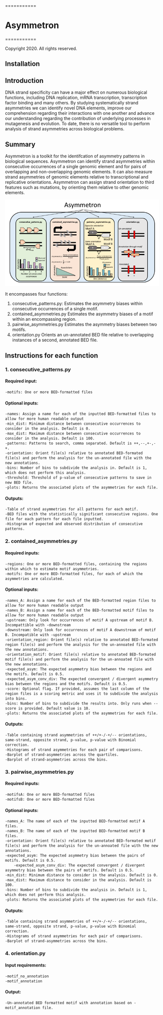 ===========
# Asymmetron
===========

Copyright 2020. All rights reserved.

## Installation

## Introduction
DNA strand specificity can have a major effect on numerous biological functions, including DNA replication, mRNA transcription, transcription factor binding and many others.
By studying systematically strand asymmetries we can identify novel DNA elements, improve our comprehension regarding their interactions with one another and advance our understanding regarding the contribution of underlying processes in mutagenesis and evolution. To date, there is no versatile tool to perform analysis of strand asymmetries across biological problems. 

## Summary 

Asymmetron is a toolkit for the identifcation of asymmetry patterns in biological sequences. Asymmetron can identify strand asymmetries within consecutive occurrences of a single genomic element and for pairs of overlapping and non-overlapping genomic elements. It can also measure strand asymmetries of genomic elements relative to transcriptional and replicative orientations. Asymmetron can assign strand orientation to third features such as mutations, by orienting them relative to other genomic elements. 

![Schematic_Asymmetron](Schematic_Asymmetron.png)


It encompasses four functions:
1.	consecutive_patterns.py:	Estimates the asymmetry biases within consecutive occurrences of a single motif.
2.	contained_asymmetries.py	Estimates the asymmetry biases of a motif within an encompassing region.	
3.	pairwise_asymmetries.py		Estimates the asymmetry biases between two motifs.
4.	orientation.py			Orients an un-annotated BED file relative to overlapping instances of a second, annotated BED file.

## Instructions for each function

### 1. consecutive_patterns.py
#### Required input:
	-motifs: One or more BED-formatted files
#### Optional inputs:
	-names: Assign a name for each of the inputted BED-formatted files to allow for more human readable output
	-min_dist: Minimum distance between consecutive occurrences to consider in the analysis. Default is 0.
	-max_dist: Maximum distance between consecutive occurrences to consider in the analysis. Default is 100.
	-patterns: Patterns to search, comma separated. Default is ++,--,+-,-+.
	-orientation: Orient file(s) relative to annotated BED-formated file(s) and perform the analysis for the un-annotated file with the new annotations.
	-bins: Number of bins to subdivide the analysis in. Default is 1, which does not perform this analysis.
	-threshold: Threshold of p-value of consecutive patterns to save in new BED file.
	-plots: Returns the associated plots of the asymmetries for each file.
#### Outputs:
	-Table of strand asymmetries for all patterns for each motif.
	-BED files with the statistically significant consecutive regions. One file for each pattern for each file inputted.
	-Histogram of expected and observed distribution of consecutive patterns.

### 2. contained_asymmetries.py
#### Required inputs:
	-regions: One or more BED-formatted files, containing the regions within which to estimate motif asymmetries.
	-motifs: One or more BED-formatted files, for each of which the asymmetries are calculated.
#### Optional inputs:
	-names_A: Assign a name for each of the BED-formatted region files to allow for more human readable output
	-names_B: Assign a name for each of the BED-formatted motif files to allow for more human readable output
	-upstream: Only look for occurrences of motif A upstream of motif B. Incompattible with -downstream
	-downstream: Only look for occurrences of motif A downstream of motif B. Incompatible with -upstream
	-orientation_region: Orient file(s) relative to annotated BED-formated region file(s) and perform the analysis for the un-annoated file with the new annotations.
	-orientation_motif: Orient file(s) relative to annotated BED-formated motif file(s) and perform the analysis for the un-annoated file with the new annotations.
	-expected_asym: The expected asymmetry bias between the regions and the motifs. Default is 0.5.
	-expected_asym_conv_div: The expected convergent / divergent asymmetry bias between the regions and the motifs. Default is 0.5.
	-score: Optional flag. If provided, assumes the last column of the region files is a scoring metric and uses it to subdivide the analysis into bins.
	-bins: Number of bins to subdivide the results into. Only runs when --score is provided. Default value is 10.
	-plots: Returns the associated plots of the asymmetries for each file.
#### Outputs:
	-Table containing strand asymmetries of ++/+-/-+/-- orientations, same-strand, opposite strand, p-value, p-value with Binomial correction.
	-Histograms of strand asymmetries for each pair of comparisons.
	-Barplot of strand-asymmetries across the quartiles.
	-Barplot of strand-asymmetries across the bins.

### 3. pairwise_asymmetries.py
#### Required inputs:
	-motifsA: One or more BED-formatted files
	-motifsB: One or more BED-formatted files
#### Optional inputs:
	-names_A: The name of each of the inputted BED-formatted motif A files.
	-names_B: The name of each of the inputted BED-formatted motif B files.
	-orientation: Orient file(s) relative to annotated BED-formated motif file(s) and perform the analysis for the un-annoated file with the new annotations.
	-expected_asym: The expected asymmetry bias between the pairs of motifs. Default is 0.5.
        -expected_asym_conv_div: The expected convergent / divergent asymmetry bias between the pairs of motifs. Default is 0.5.
	-min_dist: Minimum distance to consider in the analysis. Default is 0.
	-max_dist: Maximum distance to consider in the analysis. Default is 100.
	-bins: Number of bins to subdivide the analysis in. Default is 1, which does not perform this analysis.
	-plots: Returns the associated plots of the asymmetries for each file.
#### Outputs:
	-Table containing strand asymmetries of ++/+-/-+/-- orientations, same-strand, opposite strand, p-value, p-value with Binomial correction.
	-Histograms of strand asymmetries for each pair of comparisons.
	-Barplot of strand-asymmetries across the bins.

### 4. orientation.py 	
#### Input requirements:
	-motif_no_annotation
	-motif_annotation
#### Output:
	-Un-annotated BED formatted motif with annotation based on -motif_annotation file.
